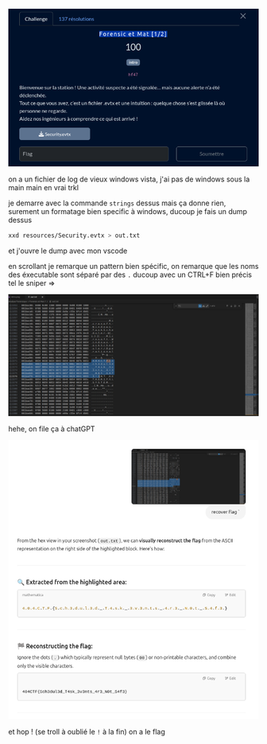 ![intro](./img/intro.png)

on a un fichier de log de vieux windows vista, j'ai pas de windows sous la main main en vrai trkl

je demarre avec la commande `strings` dessus mais ça donne rien, surement un formatage bien specific à windows, ducoup je fais un dump dessus

```bash
xxd resources/Security.evtx > out.txt 
```

et j'ouvre le dump avec mon vscode

en scrollant je remarque un pattern bien spécific, on remarque que les noms des éxecutable sont séparé par des `.`
ducoup avec un CTRL+F bien précis tel le sniper =>

![grep](./img/grep.png)

hehe, on file ça à chatGPT 

![recover](./img/flag.png)

et hop ! (se troll à oublié le `!` à la fin) on a le flag
